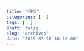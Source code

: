 ```yaml
---
title: "归档"
categories: [  ]
tags: [  ]
draft: false
slug: "archives"
date: "2019-07-16 16:58:00"
---
```


